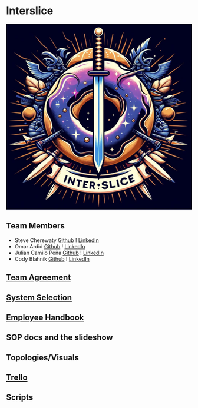 # Interslice
![Project Logo](https://github.com/Interslice-Inc/Interslice/blob/main/Files/Company_Logo/Interslice_Logo.jpeg)

## Team Members
* Steve Cherewaty [Github](https://github.com/SCherewaty) ! [LinkedIn](https://www.linkedin.com/in/steve-cherewaty-jr-b8727135/)
* Omar Ardid [Github](https://github.com/oardid) ! [LinkedIn](https://www.linkedin.com/in/ardidomar/)
* Julian Camilo Peña [Github](https://github.com/julianp91) ! [LinkedIn](https://www.linkedin.com/in/julian-pena-bb8643267/)
* Cody Blahnik [Github](https://github.com/Cody354) ! [LinkedIn](https://www.linkedin.com/in/cody-blahnik-/)

## [Team Agreement](/PDF's_Files/Team_Agreement.pdf)

## [System Selection]()

## [Employee Handbook]()
## SOP docs and the slideshow
  
## Topologies/Visuals

## [Trello](https://trello.com/w/interslice2)

## Scripts
